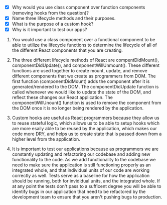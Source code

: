 - [X] Why would you use class component over function components (removing hooks from the question)?
- [X] Name three lifecycle methods and their purposes.
- [X] What is the purpose of a custom hook?
- [X] Why is it important to test our apps?

1. You would use a class component over a functional component to be able to utilize the lifecycle functions to determine the lifecycle of all of the different React components that you are creating.

2. The three different lifecycle methods of React are compentDidMount(), componentDidUpdate(), and componentWillUnmount(). These different functions are used together to create mount, update, and remove different components that we create as programmers from DOM. The first function (componentDidMount) adds the component after it is generated/rendered to the DOM. The componentDidUpdate function is called whenever we would like to update the state of the DOM, and reflect these changes our React application. The componentWillUnount() function is used to remove the component from the DOM once it is no longer being rendered by the application.

3. Custom hooks are useful as React programmers because they allow us to reuse stateful logic, which allows us to be able to setup hooks which are more esaily able to be reused by the application, which makes our code more DRY, and helps us to create state that is passed down from a higher level from the application.

4. It is important to test our applications because as programmers we are constantly updating and refactoring our codebase and adding new functionality to the code. As we add functionality to the codebase we need to make sure the application is still functioning properly as an integrated whole, and that individual units of our code are working correctly as well. Tests serve as a baseline for how the application should be running, both for invididual units, and the integrated whole. If at any point the tests don't pass to a sufficent degree you will be able to identify bugs in our application that need to be refactored by the development team to ensure that you aren't pushing bugs to production.